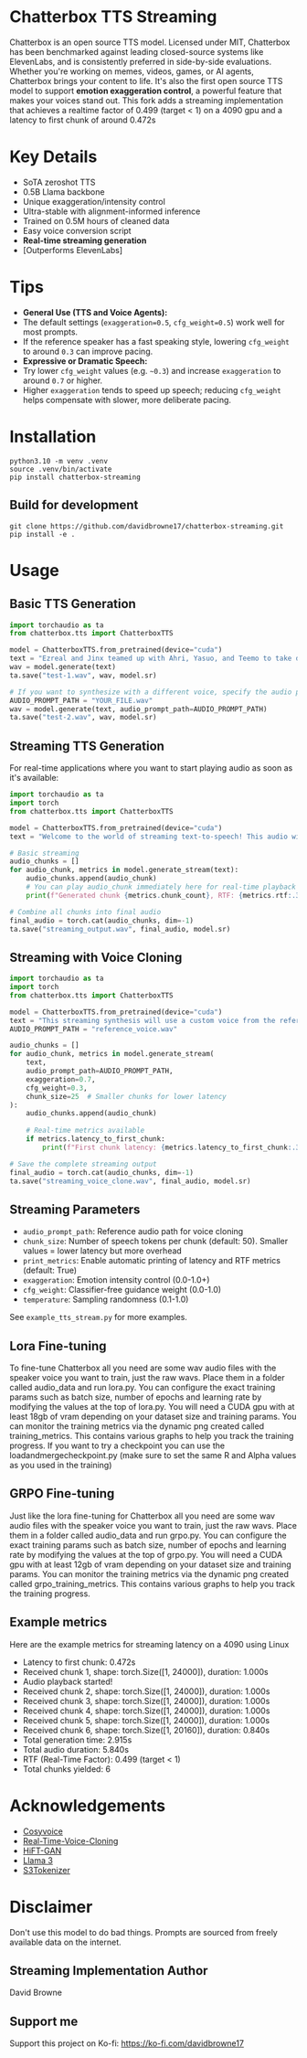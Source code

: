 # Chatterbox TTS Streaming
Chatterbox is an open source TTS model. Licensed under MIT, Chatterbox has been benchmarked against leading closed-source systems like ElevenLabs, and is consistently preferred in side-by-side evaluations.
Whether you're working on memes, videos, games, or AI agents, Chatterbox brings your content to life. It's also the first open source TTS model to support **emotion exaggeration control**, a powerful feature that makes your voices stand out. This fork adds a streaming implementation that achieves a realtime factor of 0.499 (target < 1) on a 4090 gpu and a latency to first chunk of around 0.472s

# Key Details
- SoTA zeroshot TTS
- 0.5B Llama backbone
- Unique exaggeration/intensity control
- Ultra-stable with alignment-informed inference
- Trained on 0.5M hours of cleaned data
- Easy voice conversion script
- **Real-time streaming generation**
- [Outperforms ElevenLabs]

# Tips
- **General Use (TTS and Voice Agents):**
- The default settings (`exaggeration=0.5`, `cfg_weight=0.5`) work well for most prompts.
- If the reference speaker has a fast speaking style, lowering `cfg_weight` to around `0.3` can improve pacing.
- **Expressive or Dramatic Speech:**
- Try lower `cfg_weight` values (e.g. `~0.3`) and increase `exaggeration` to around `0.7` or higher.
- Higher `exaggeration` tends to speed up speech; reducing `cfg_weight` helps compensate with slower, more deliberate pacing.

# Installation
```
python3.10 -m venv .venv
source .venv/bin/activate
pip install chatterbox-streaming
```

## Build for development
```
git clone https://github.com/davidbrowne17/chatterbox-streaming.git
pip install -e .
```

# Usage

## Basic TTS Generation
```python
import torchaudio as ta
from chatterbox.tts import ChatterboxTTS

model = ChatterboxTTS.from_pretrained(device="cuda")
text = "Ezreal and Jinx teamed up with Ahri, Yasuo, and Teemo to take down the enemy's Nexus in an epic late-game pentakill."
wav = model.generate(text)
ta.save("test-1.wav", wav, model.sr)

# If you want to synthesize with a different voice, specify the audio prompt
AUDIO_PROMPT_PATH = "YOUR_FILE.wav"
wav = model.generate(text, audio_prompt_path=AUDIO_PROMPT_PATH)
ta.save("test-2.wav", wav, model.sr)
```

## Streaming TTS Generation
For real-time applications where you want to start playing audio as soon as it's available:

```python
import torchaudio as ta
import torch
from chatterbox.tts import ChatterboxTTS

model = ChatterboxTTS.from_pretrained(device="cuda")
text = "Welcome to the world of streaming text-to-speech! This audio will be generated and played in real-time chunks."

# Basic streaming
audio_chunks = []
for audio_chunk, metrics in model.generate_stream(text):
    audio_chunks.append(audio_chunk)
    # You can play audio_chunk immediately here for real-time playback
    print(f"Generated chunk {metrics.chunk_count}, RTF: {metrics.rtf:.3f}" if metrics.rtf else f"Chunk {metrics.chunk_count}")

# Combine all chunks into final audio
final_audio = torch.cat(audio_chunks, dim=-1)
ta.save("streaming_output.wav", final_audio, model.sr)
```

## Streaming with Voice Cloning
```python
import torchaudio as ta
import torch
from chatterbox.tts import ChatterboxTTS

model = ChatterboxTTS.from_pretrained(device="cuda")
text = "This streaming synthesis will use a custom voice from the reference audio file."
AUDIO_PROMPT_PATH = "reference_voice.wav"

audio_chunks = []
for audio_chunk, metrics in model.generate_stream(
    text, 
    audio_prompt_path=AUDIO_PROMPT_PATH,
    exaggeration=0.7,
    cfg_weight=0.3,
    chunk_size=25  # Smaller chunks for lower latency
):
    audio_chunks.append(audio_chunk)
    
    # Real-time metrics available
    if metrics.latency_to_first_chunk:
        print(f"First chunk latency: {metrics.latency_to_first_chunk:.3f}s")

# Save the complete streaming output
final_audio = torch.cat(audio_chunks, dim=-1)
ta.save("streaming_voice_clone.wav", final_audio, model.sr)
```

## Streaming Parameters
- `audio_prompt_path`: Reference audio path for voice cloning
- `chunk_size`: Number of speech tokens per chunk (default: 50). Smaller values = lower latency but more overhead
- `print_metrics`: Enable automatic printing of latency and RTF metrics (default: True)
- `exaggeration`: Emotion intensity control (0.0-1.0+)
- `cfg_weight`: Classifier-free guidance weight (0.0-1.0)
- `temperature`: Sampling randomness (0.1-1.0)

See `example_tts_stream.py` for more examples.

## Lora Fine-tuning
To fine-tune Chatterbox all you need are some wav audio files with the speaker voice you want to train, just the raw wavs. Place them in a folder called audio_data and run lora.py. You can configure the exact training params such as batch size, number of epochs and learning rate by modifying the values at the top of lora.py. You will need a CUDA gpu with at least 18gb of vram depending on your dataset size and training params. You can monitor the training metrics via the dynamic png created called training_metrics. This contains various graphs to help you track the training progress. If you want to try a checkpoint you can use the loadandmergecheckpoint.py (make sure to set the same R and Alpha values as you used in the training)

## GRPO Fine-tuning
Just like the lora fine-tuning for Chatterbox all you need are some wav audio files with the speaker voice you want to train, just the raw wavs. Place them in a folder called audio_data and run grpo.py. You can configure the exact training params such as batch size, number of epochs and learning rate by modifying the values at the top of grpo.py. You will need a CUDA gpu with at least 12gb of vram depending on your dataset size and training params. You can monitor the training metrics via the dynamic png created called grpo_training_metrics. This contains various graphs to help you track the training progress.

## Example metrics
Here are the example metrics for streaming latency on a 4090 using Linux
- Latency to first chunk: 0.472s
- Received chunk 1, shape: torch.Size([1, 24000]), duration: 1.000s
- Audio playback started!
- Received chunk 2, shape: torch.Size([1, 24000]), duration: 1.000s
- Received chunk 3, shape: torch.Size([1, 24000]), duration: 1.000s
- Received chunk 4, shape: torch.Size([1, 24000]), duration: 1.000s
- Received chunk 5, shape: torch.Size([1, 24000]), duration: 1.000s
- Received chunk 6, shape: torch.Size([1, 20160]), duration: 0.840s
- Total generation time: 2.915s
- Total audio duration: 5.840s
- RTF (Real-Time Factor): 0.499 (target < 1)
- Total chunks yielded: 6

# Acknowledgements
- [Cosyvoice](https://github.com/FunAudioLLM/CosyVoice)
- [Real-Time-Voice-Cloning](https://github.com/CorentinJ/Real-Time-Voice-Cloning)
- [HiFT-GAN](https://github.com/yl4579/HiFTNet)
- [Llama 3](https://github.com/meta-llama/llama3)
- [S3Tokenizer](https://github.com/xingchensong/S3Tokenizer)

# Disclaimer
Don't use this model to do bad things. Prompts are sourced from freely available data on the internet.

## Streaming Implementation Author
David Browne

## Support me
Support this project on Ko-fi: https://ko-fi.com/davidbrowne17

